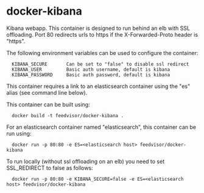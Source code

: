docker-kibana
=============

Kibana webapp.  This container is designed to run behind an elb with SSL offloading.  Port 80 redirects urls
to https if the X-Forwarded-Proto header is "https".

The following environment variables can be used to configure the container:

      KIBANA_SECURE       Can be set to "false" to disable ssl redirect
      KIBANA_USER         Basic auth username, default is kibana
      KIBANA_PASSWORD     Basic auth password, default is kibana

This container requires a link to an elasticsearch container using the "es" alias (see command line below).

This container can be built using:

      docker build -t feedvisor/docker-kibana .

For an elasticsearch container named "elasticsearch", this container can be run using:

      docker run -p 80:80 -e ES=<elasticsearch host> feedvisor/docker-kibana

To run locally (without ssl offloading on an elb) you need to set SSL_REDIRECT to false as follows:

      docker run -p 80:80 -e KIBANA_SECURE=false -e ES=<elasticsearch host> feedvisor/docker-kibana
